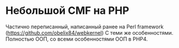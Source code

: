 # Небольшой CMF на PHP
Частично переписанный, написанный ранее на Perl framework (https://github.com/obelix84/webkernel)
С теми же особенностями.
Полностью ООП, со всеми особенностями ООП в PHP4.

